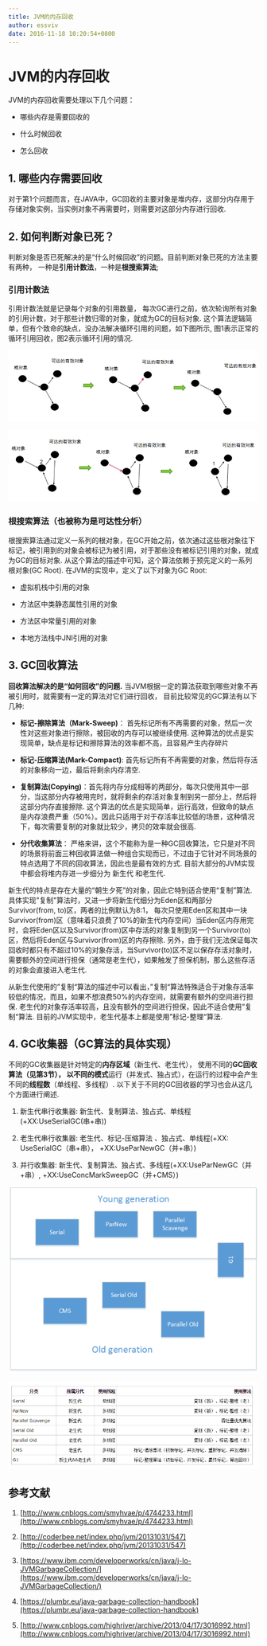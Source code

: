 ```yaml
---
title: JVM的内存回收
author: essviv
date: 2016-11-18 10:20:54+0800
---
```


# JVM的内存回收

JVM的内存回收需要处理以下几个问题：

* 哪些内存是需要回收的

* 什么时候回收

* 怎么回收

## 1. 哪些内存需要回收

对于第1个问题而言，在JAVA中，GC回收的主要对象是堆内存，这部分内存用于存储对象实例，当实例对象不再需要时，则需要对这部分内存进行回收.

## 2. 如何判断对象已死？

判断对象是否已死解决的是“什么时候回收”的问题。目前判断对象已死的方法主要有两种， 一种是**引用计数法**，一种是**根搜索算法**; 


### 引用计数法
引用计数法就是记录每个对象的引用数量， 每次GC进行之前，依次轮询所有对象的引用计数，对于那些计数归零的对象，就成为GC的目标对象. 这个算法逻辑简单，但有个致命的缺点，没办法解决循环引用的问题，如下图所示, 图1表示正常的循环引用回收，图2表示循环引用的情况.

![gc-root](https://github.com/Essviv/images/blob/master/gc-root.png?raw=true)

![gc-root](https://github.com/Essviv/images/blob/master/gc-root-2.png?raw=true)

### 根搜索算法（也被称为是可达性分析）
根搜索算法通过定义一系列的根对象，在GC开始之前，依次通过这些根对象往下标记，被引用到的对象会被标记为被引用，对于那些没有被标记引用的对象，就成为GC的目标对象. 从这个算法的描述中可知，这个算法依赖于预先定义的一系列根对象(GC Root). 在JVM的实现中，定义了以下对象为GC Root: 

* 虚拟机栈中引用的对象

* 方法区中类静态属性引用的对象

* 方法区中常量引用的对象

* 本地方法栈中JNI引用的对象

## 3. GC回收算法

**回收算法解决的是“如何回收”的问题.** 当JVM根据一定的算法获取到哪些对象不再被引用时，就需要有一定的算法对它们进行回收， 目前比较常见的GC算法有以下几种: 

* **标记-擦除算法（Mark-Sweep)**： 首先标记所有不再需要的对象，然后一次性对这些对象进行擦除，被回收的内存可以被继续使用. 这种算法的优点是实现简单，缺点是标记和擦除算法的效率都不高，且容易产生内存碎片

* **标记-压缩算法(Mark-Compact)**: 首先标记所有不再需要的对象，然后将存活的对象移向一边，最后将剩余内存清空. 

* **复制算法(Copying)**：首先将内存分成相等的两部分，每次只使用其中一部分，当这部分内存被用完时，就将剩余的存活对象复制到另一部分上，然后将这部分内存直接擦除. 这个算法的优点是实现简单，运行高效，但致命的缺点是内存浪费严重（50%）。因此只适用于对于存活率比较低的场景，这种情况下，每次需要复制的对象就比较少，拷贝的效率就会很高.

* **分代收集算法**： 严格来讲，这个不能称为是一种GC回收算法，它只是对不同的场景将前面三种回收算法做一种组合实现而已，不过由于它针对不同场景的特点选用了不同的回收算法，因此也是最有效的方式. 目前大部分的JVM实现中都会将堆内存进一步细分为 新生代 和老生代.

新生代的特点是存在大量的“朝生夕死”的对象，因此它特别适合使用“复制”算法. 具体实现"复制"算法时，又进一步将新生代细分为Eden区和两部分Survivor(from, to)区，两者的比例默认为8:1， 每次只使用Eden区和其中一块Survivor(from)区（意味着只浪费了10%的新生代内存空间）当Eden区内存用完时，会将Eden区以及Survivor(from)区中存活的对象复制到另一个Survivor(to)区，然后将Eden区与Survivor(from)区的内存擦除. 另外，由于我们无法保证每次回收时都只有不超过10%的对象存活，当Survivor(to)区不足以保存存活对象时，需要额外的空间进行担保（通常是老生代），如果触发了担保机制，那么这些存活的对象会直接进入老生代.

从新生代使用的”复制“算法的描述中可以看出，”复制“算法特殊适合于对象存活率较低的情况，而且，如果不想浪费50%的内存空间，就需要有额外的空间进行担保. 老生代的对象存活率较高，且没有额外的空间进行担保，因此不适合使用”复制“算法. 目前的JVM实现中，老生代基本上都是使用”标记-整理“算法. 

## 4. GC收集器（GC算法的具体实现）

不同的GC收集器是针对特定的**内存区域**（新生代、老生代）， 使用不同的**GC回收算法（**见第3节）， 以不同的**模式**运行（并发式、独占式），在运行的过程中会产生不同的**线程数**（单线程、多线程）. 以下关于不同的GC回收器的学习也会从这几个方面进行阐述.

1. 新生代串行收集器:  新生代、复制算法、独占式、单线程(+XX:UseSerialGC(串+串))

2. 老生代串行收集器: 老生代、标记-压缩算法 、独占式、单线程(+XX: UseSerialGC（串+串）， +XX:UseParNewGC（并+串）)

3. 并行收集器: 新生代、复制算法、独占式、多线程(+XX:UseParNewGC（并+串）, +XX:UseConcMarkSweepGC（并+CMS）)

![gc-collector](https://github.com/Essviv/images/blob/master/gc-collector.png?raw=true)

![gc-collector](https://github.com/Essviv/images/blob/master/gc-collector-2.jpg?raw=true)

## 参考文献

1. [http://www.cnblogs.com/smyhvae/p/4744233.html](http://www.cnblogs.com/smyhvae/p/4744233.html)

2. [http://coderbee.net/index.php/jvm/20131031/547](http://coderbee.net/index.php/jvm/20131031/547)

3. [https://www.ibm.com/developerworks/cn/java/j-lo-JVMGarbageCollection/](https://www.ibm.com/developerworks/cn/java/j-lo-JVMGarbageCollection/)

4. [https://plumbr.eu/java-garbage-collection-handbook](https://plumbr.eu/java-garbage-collection-handbook)

5. [http://www.cnblogs.com/highriver/archive/2013/04/17/3016992.html](http://www.cnblogs.com/highriver/archive/2013/04/17/3016992.html)

 